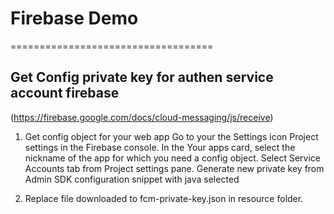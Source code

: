 # Firebase Demo
===================================

Get Config private key for authen service account firebase
---------------
(https://firebase.google.com/docs/cloud-messaging/js/receive)

1. Get config object for your web app
  Go to your the Settings icon Project settings in the Firebase console.
  In the Your apps card, select the nickname of the app for which you need a config object.
  Select Service Accounts tab from Project settings pane.
  Generate new private key from Admin SDK configuration snippet with java selected
  
2. Replace file downloaded to fcm-private-key.json in resource folder.